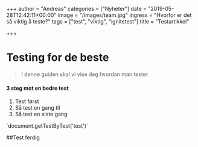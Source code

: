 +++
author = "Andreas"
categories = ["Nyheter"]
date = "2019-05-28T12:42:11+00:00"
image = "/images/team.jpg"
ingress = "Hvorfor er det så viktig å teste?"
tags = ["test", "viktig", "ignitetest"]
title = "Testartikkel"

+++
# Testing for de beste

> I denne guiden skal vi vise deg hvordan man tester

#### 3 steg mot en bedre test

1. Test først
2. Så test en gang til
3. Så test en siste gang

\`document.getTestByTest('test')\`

\##Test ferdig